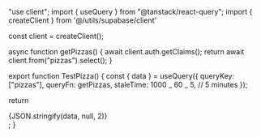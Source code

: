 "use client";
import { useQuery } from "@tanstack/react-query";
import { createClient } from '@/utils/supabase/client'

const client = createClient();

async function getPizzas() {
await client.auth.getClaims();
return await client.from("pizzas").select();
}

export function TestPizza() {
const { data } = useQuery({
queryKey: ["pizzas"],
queryFn: getPizzas,
staleTime: 1000 _ 60 _ 5, // 5 minutes
});

return <div>{JSON.stringify(data, null, 2)}</div>;
}
